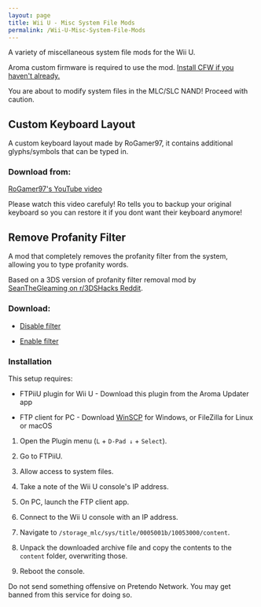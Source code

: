 ```yaml
---
layout: page
title: Wii U - Misc System File Mods
permalink: /Wii-U-Misc-System-File-Mods
---
```


A variety of miscellaneous system file mods for the Wii U.

<p class="note-blue">
  Aroma custom firmware is required to use the mod.
  <a href="https://wiiu.hacks.guide/" target="_blank">
  Install CFW if you haven't already.</a>
</p>

<p class="note-yellow">
  You are about to modify system files in the MLC/SLC NAND! Proceed with caution.
</p>


## Custom Keyboard Layout

A custom keyboard layout made by RoGamer97, it contains additional glyphs/symbols that can be typed in.

### Download from:

<a href="https://youtu.be/Ddflr63MkSM" target="_blank">
RoGamer97's YouTube video</a>

Please watch this video carefuly! Ro tells you to backup your original keyboard so you can restore it if you dont want their keyboard anymore!


## Remove Profanity Filter

A mod that completely removes the profanity filter from the system, allowing you to type profanity words.

Based on a 3DS version of profanity filter removal mod by
<a href="https://www.reddit.com/r/3dshacks/comments/w9vmtw" target="_blank">
SeanTheGleaming on r/3DSHacks Reddit</a>.

### Download:

- [Disable filter](/files/Wii-U/DisableFilter.zip)

- [Enable filter](/files/Wii-U/EnableFilter.zip)

### Installation

<div class="note-blue-div">
  <p>This setup requires:</p>
  <ul>
    <li>
      <p>FTPiiU plugin for Wii U - Download this plugin from the Aroma Updater app</p>
    </li>
    <li>
      <p>
        FTP client for PC - Download
        <a href="https://winscp.net/" target="_blank">
        WinSCP</a> for Windows, or FileZilla for Linux or macOS
      </p>
    </li>
  </ul>
</div>

1. Open the Plugin menu (`L` + `D-Pad ↓` + `Select`).

2. Go to FTPiiU.

3. Allow access to system files.

4. Take a note of the Wii U console's IP address.

5. On PC, launch the FTP client app.

6. Connect to the Wii U console with an IP address.

7. Navigate to `/storage_mlc/sys/title/0005001b/10053000/content`.

8. Unpack the downloaded archive file and copy the contents to the `content` folder, overwriting those.

9. Reboot the console.

<p class="note-yellow">
  Do not send something offensive on Pretendo Network.
  You may get banned from this service for doing so.
</p>
